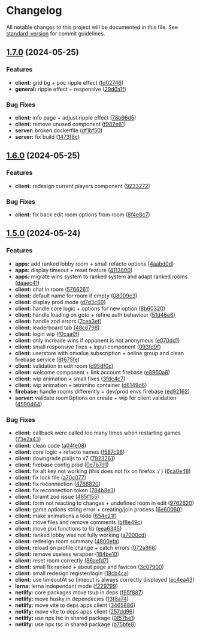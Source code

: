 # Changelog

All notable changes to this project will be documented in this file. See [standard-version](https://github.com/conventional-changelog/standard-version) for commit guidelines.

## [1.7.0](https://github.com/jmischler72/tetrarena/compare/v1.6.0...v1.7.0) (2024-05-25)

### Features

- **client:** grid bg + poc ripple effect ([fd02746](https://github.com/jmischler72/tetrarena/commit/fd02746e78965acdef6c4f1a4bf6ea4541b7b5c7))
- **general:** ripple effect + responsive ([29d0a1f](https://github.com/jmischler72/tetrarena/commit/29d0a1f4e18c5ce0ac653582d0decf4a0e342cdb))

### Bug Fixes

- **client:** info page + adjust ripple effect ([78b96d5](https://github.com/jmischler72/tetrarena/commit/78b96d5135d48d4edf408bbfa580b1a1f9a6702a))
- **client:** remove unused component ([f982e61](https://github.com/jmischler72/tetrarena/commit/f982e61c254016915129f0574658a2605913b051))
- **server:** broken dockerfile ([df1bf50](https://github.com/jmischler72/tetrarena/commit/df1bf505ed7e7fc2faf8c5e6a1920b8053c63c28))
- **server:** fix build ([1473f8c](https://github.com/jmischler72/tetrarena/commit/1473f8cb7cf247a91976d5022be95001f24f6f87))

## [1.6.0](https://github.com/jmischler72/tetrarena/compare/v1.5.0...v1.6.0) (2024-05-25)

### Features

- **client:** redesign current players component ([9233272](https://github.com/jmischler72/tetrarena/commit/92332727672e1fbff847da5245606d656cb4047f))

### Bug Fixes

- **client:** fix back edit room options from room ([8f4e8c7](https://github.com/jmischler72/tetrarena/commit/8f4e8c7ea1bdb96800352d220c42e89817767050))

## [1.5.0](https://github.com/jmischler72/tetrarena/compare/v1.2.3...v1.5.0) (2024-05-24)

### Features

- **apps:** add ranked lobby room + small refacto options ([4aabd0d](https://github.com/jmischler72/tetrarena/commit/4aabd0d3d3061487e7337f53e36757f08718d85d))
- **apps:** display timeout + reset feature ([4113800](https://github.com/jmischler72/tetrarena/commit/4113800dead110d90fc50330d29eb5b2059ff344))
- **apps:** migrate wins system to ranked system and adapt ranked rooms ([daaec41](https://github.com/jmischler72/tetrarena/commit/daaec41c3ea3206aa0da5523a1197766712ebdec))
- **client:** chat in room ([5766261](https://github.com/jmischler72/tetrarena/commit/57662611537f679e4c4210a41ffbe4dd1ddc0abf))
- **client:** default name for room if empty ([08009c3](https://github.com/jmischler72/tetrarena/commit/08009c32cf33dcf4e41a9da6e53d00fa4ddb05de))
- **client:** display prod mode ([d7d3c60](https://github.com/jmischler72/tetrarena/commit/d7d3c6041ae951d9350b10bad15bdafef8b2b200))
- **client:** handle core logic + options for new option ([8b60320](https://github.com/jmischler72/tetrarena/commit/8b6032002cb73d03adcb825816b1343514474866))
- **client:** handle loading on goto + refine auth behaviour ([51d46e6](https://github.com/jmischler72/tetrarena/commit/51d46e6a378f52674a80699c42603ca537761639))
- **client:** handle zod errors ([7cea3ef](https://github.com/jmischler72/tetrarena/commit/7cea3efd33599a4a78c7eb43102b133627f4bb61))
- **client:** leaderboard tab ([48c6798](https://github.com/jmischler72/tetrarena/commit/48c6798e6cbfcf764c183fa521a9052f619a6c63))
- **client:** login wip ([f0caa0f](https://github.com/jmischler72/tetrarena/commit/f0caa0fb25128a1ba62e93cd58bc0d495d1492a9))
- **client:** only increase wins if opponent is not anonymous ([e070dd1](https://github.com/jmischler72/tetrarena/commit/e070dd131ed1a48dea1c6323442d1db12073bb36))
- **client:** small responsive fixes + input component ([093fd9f](https://github.com/jmischler72/tetrarena/commit/093fd9fbc71a0aea3c793032e7932ab9da1c770f))
- **client:** userstore with onvalue subscription + online group and clean firebase service ([8f675fe](https://github.com/jmischler72/tetrarena/commit/8f675fef4d9fbc2582c6348e616e89e61797bf17))
- **client:** validation in edit room ([d95df0c](https://github.com/jmischler72/tetrarena/commit/d95df0c37e4726818bd72b2fd5130a38fb818bfe))
- **client:** welcome component + link account firebase ([e8960a8](https://github.com/jmischler72/tetrarena/commit/e8960a8ab597ca615a14b58532966c38b7bd5ea9))
- **client:** wip animation + small fixes ([3fdc4c7](https://github.com/jmischler72/tetrarena/commit/3fdc4c74ac6893fd8db472bc312388baaca87d81))
- **client:** wip animation + tetrimino container ([d6149d6](https://github.com/jmischler72/tetrarena/commit/d6149d61d26e19e23af970b5820222fb2883773b))
- **firebase:** handle rooms differently + dev/prod envs firebase ([ed92162](https://github.com/jmischler72/tetrarena/commit/ed921621a201238efdb364e0df6c7b798fde573c))
- **server:** validate roomOptions on create + wip for client validation ([4590464](https://github.com/jmischler72/tetrarena/commit/459046404bc19f77688b91b214a11414ddbcc4e3))

### Bug Fixes

- **client:** callback were called too many times when restarting games ([73e2a43](https://github.com/jmischler72/tetrarena/commit/73e2a43c4a8726f0dc17f46253fa4e77de064d66))
- **client:** clean code ([a04fe08](https://github.com/jmischler72/tetrarena/commit/a04fe082e4584d8f006520918c26f8301c6168eb))
- **client:** core logic + refacto names ([f587c98](https://github.com/jmischler72/tetrarena/commit/f587c9808c1405800365a743c6a1018ee671eef5))
- **client:** downgrade pixijs to v7 ([7923261](https://github.com/jmischler72/tetrarena/commit/7923261ce494c91974aeb48aa286c435bf5a1999))
- **client:** firebase config prod ([0e7b7d1](https://github.com/jmischler72/tetrarena/commit/0e7b7d14d7c70542683f2c5122dc6497945745ef))
- **client:** fix alt key not working (this does not fix on firefox :/ ) ([6ca0e48](https://github.com/jmischler72/tetrarena/commit/6ca0e4858a742cdc6659a11482e92d32b236840c))
- **client:** fix lock file ([a70c077](https://github.com/jmischler72/tetrarena/commit/a70c0775ec0e45a5291e491a98235d873821f0e9))
- **client:** fix reconnection ([4768820](https://github.com/jmischler72/tetrarena/commit/47688206629d2278bba739a62990f4245912851e))
- **client:** fix reconnection token ([784b8e3](https://github.com/jmischler72/tetrarena/commit/784b8e39b87052b0f330ab0a32543916258c248d))
- **client:** foramt zod issue ([485f155](https://github.com/jmischler72/tetrarena/commit/485f155ffdad64a98caaf778e4c06f4e5c3a58d7))
- **client:** form not reacting to changes + undefined room in edit ([9762620](https://github.com/jmischler72/tetrarena/commit/9762620bc660e0daa4b1cb1559bfcf5a9bf165e7))
- **client:** game options string error + creating/join process ([6e60060](https://github.com/jmischler72/tetrarena/commit/6e60060b8f37305f5e2eea8f96fc50caa7ac8060))
- **client:** make animations a todo ([654e21f](https://github.com/jmischler72/tetrarena/commit/654e21f68ea3fee156a31955a8f968c892464e1a))
- **client:** move files and remove comments ([bf8e49c](https://github.com/jmischler72/tetrarena/commit/bf8e49c72d38c2e224744f2c4adf419748453911))
- **client:** move pixi functions to lib ([eea6345](https://github.com/jmischler72/tetrarena/commit/eea6345b12e205f7c2c145f7d18dfe276b061988))
- **client:** ranked lobby was not fully working ([a7000cd](https://github.com/jmischler72/tetrarena/commit/a7000cd8453573642bf127c6968ae9cac61bb7d1))
- **client:** redesign room summary ([4800efa](https://github.com/jmischler72/tetrarena/commit/4800efa34b2295197bd8dc235d28ce134c202df0))
- **client:** reload on profile change + catch errors ([072a868](https://github.com/jmischler72/tetrarena/commit/072a868f9466d11282e0906a8241b95da9faac29))
- **client:** remove useless wrapper ([184be10](https://github.com/jmischler72/tetrarena/commit/184be10c3e087346ae3a23f65cec933f5a842756))
- **client:** reset room correctly ([86aefd7](https://github.com/jmischler72/tetrarena/commit/86aefd7b8f869ed41dc6781a9a6f58c0c840c410))
- **client:** small fix ranked + about page and favicon ([3c07900](https://github.com/jmischler72/tetrarena/commit/3c079006c8e81e9b35067f318acecfd59f135fdd))
- **client:** small redesign register/login ([18cb4ca](https://github.com/jmischler72/tetrarena/commit/18cb4ca869afcfbc6039784ca2abd6a0639cd334))
- **client:** use timeoutAt so timeout is always correctly displayed ([ec4ea43](https://github.com/jmischler72/tetrarena/commit/ec4ea43ac0553619aed20976c8af569c119a9404))
- **lerna:** lerna independant mode ([f229799](https://github.com/jmischler72/tetrarena/commit/f229799b5a19ec6ac60dcc898cbfa594cd59ae50))
- **netlify:** core packages move tsup in deps ([f85f887](https://github.com/jmischler72/tetrarena/commit/f85f887dddd81cced71bf961b94bd6b4bf0d0191))
- **netlify:** move husky in dependecies ([13f8a74](https://github.com/jmischler72/tetrarena/commit/13f8a7432b9a8ac650ace4821f9fe42f4d5cac16))
- **netlify:** move vite to deps apps client ([3465886](https://github.com/jmischler72/tetrarena/commit/346588680fdd561054b81871f916eca28cd3f246))
- **netlify:** move vite to deps apps client ([257dd96](https://github.com/jmischler72/tetrarena/commit/257dd9683d1c268aeece070f12172fc46ae221e2))
- **netlify:** use npx tsc in shared package ([0f57be1](https://github.com/jmischler72/tetrarena/commit/0f57be1d448693c9ac336efc04fc66af14460492))
- **netlify:** use npx tsc in shared package ([b75bfe8](https://github.com/jmischler72/tetrarena/commit/b75bfe89b67067fe93f28885d5d4bd026a69ccfe))
